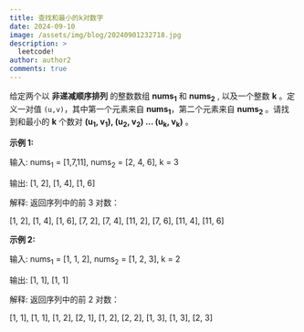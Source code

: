 ```yaml
---
title: 查找和最小的k对数字
date: 2024-09-10
image: /assets/img/blog/20240901232718.jpg
description: >
  leetcode!
author: author2
comments: true
---
```


给定两个以 **非递减顺序排列** 的整数数组 **nums<sub>1</sub>** 和 **nums<sub>2</sub>** , 以及一个整数 **k** 。定义一对值 `(u,v)`，其中第一个元素来自 **nums<sub>1</sub>**，第二个元素来自 **nums<sub>2</sub>** 。请找到和最小的 **k** 个数对 **(u<sub>1</sub>, v<sub>1</sub>),  (u<sub>2</sub>, v<sub>2</sub>) ...  (u<sub>k</sub>, v<sub>k</sub>)** 。

**示例 1:**

输入: nums<sub>1</sub> = [1,7,11], nums<sub>2</sub> = [2, 4, 6], k = 3

输出: [1, 2], [1, 4], [1, 6]

解释: 返回序列中的前 3 对数：

[1, 2], [1, 4], [1, 6], [7, 2], [7, 4], [11, 2], [7, 6], [11, 4], [11, 6]

**示例 2:**

输入: nums<sub>1</sub> = [1, 1, 2], nums<sub>2</sub> = [1, 2, 3], k = 2

输出: [1, 1], [1, 1]

解释: 返回序列中的前 2 对数：

[1, 1], [1, 1], [1, 2], [2, 1], [1, 2], [2, 2], [1, 3], [1, 3], [2, 3]